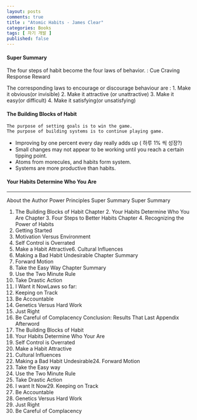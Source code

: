 ```yaml
---
layout: posts
comments: true
title : "Atomic Habits - James Clear"
categories: Books
tags: [ 자기 개발 ]
published: false
---
```


#### Super Summary

The four steps of habit become the four laws of behavior.
 : Cue
   Craving
   Response
   Reward

The corresponding laws to encourage or discourage behaviour are
 : 1. Make it obvious(or invisible)
   2. Make it attractive (or unattractive)
   3. Make it easy(or difficult)
   4. Make it satisfying(or unsatisfying)

#### The Building Blocks of Habit

```
The purpose of setting goals is to win the game.
The purpose of building systems is to continue playing game.
```

- Improving by one percent every day really adds up ( 하루 1% 씩 성장?)
- Small changes may not appear to be working until you reach a certain tipping point.
- Atoms from morecules, and habits form system.
- Systems are more productive than habits.

#### Your Habits Determine Who You Are



---

About the Author
Power Principles
Super Summary
Super Summary  
1. The Building Blocks of Habit
Chapter 2. Your Habits Determine Who You Are
Chapter 3. Four Steps to Better Habits
Chapter 4. Recognizing the Power of Habits 
2. Getting Started 
3. Motivation Versus Environment 
4. Self Control is Overrated
5. Make a Habit Attractive6. Cultural Influences
7. Making a Bad Habit Undesirable
Chapter Summary
8. Forward Motion
9. Take the Easy Way
Chapter Summary
10. Use the Two Minute Rule
11. Take Drastic Action
12. I Want it NowLaws so far:
13. Keeping on Track
14. Be Accountable
15. Genetics Versus Hard Work
16. Just Right
17. Be Careful of Complacency
Conclusion: Results That Last
Appendix
Afterword
18. The Building Blocks of Habit
19. Your Habits Determine Who Your Are
20. Self Control is Overrated
21. Make a Habit Attractive
22. Cultural Influences
23. Making a Bad Habit Undesirable24. Forward Motion
25. Take the Easy way
26. Use the Two Minute Rule
27. Take Drastic Action
28. I want It Now29. Keeping on Track
30. Be Accountable
31. Genetics Versus Hard Work
32. Just Right
33. Be Careful of Complacency

